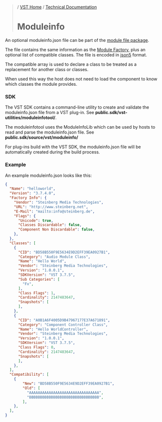 >/ [VST Home](../../) / [Technical Documentation](../Index.md)
>
># Moduleinfo

An optional moduleinfo.json file can be part of the [module file package](../Locations+Format/Plugin+Format.md).

The file contains the same information as the [Module Factory](Index.md#module-factory), plus an optional list of compatible classes.
The file is encoded in [json5](http://json5.org) format.

The compatible array is used to declare a class to be treated as a replacement for another class or classes.

When used this way the host does not need to load the component to know which classes the module provides.

### SDK

The VST SDK contains a command-line utility to create and validate the moduleinfo.json file from a VST plug-in.
See **public.sdk/vst-utilities/moduleinfotool/**.

The moduleinfotool uses the ModuleInfoLib which can be used by hosts to read and parse the moduleinfo.json file.
See **public.sdk/source/vst/moduleinfo/**
 
For plug-ins build with the VST SDK, the moduleinfo.json file will be automatically created during the build process.

### Example

An example moduleinfo.json looks like this:

```json
{
  "Name": "helloworld",
  "Version": "3.7.4.0",
  "Factory Info": {
    "Vendor": "Steinberg Media Technologies",
    "URL": "http://www.steinberg.net",
    "E-Mail": "mailto:info@steinberg.de",
    "Flags": {
      "Unicode": true,
      "Classes Discardable": false,
      "Component Non Discardable": false,
    },
  },
  "Classes": [
    {
      "CID": "BD58B550F9E5634E9D2EFF39EA0927B1",
      "Category": "Audio Module Class",
      "Name": "Hello World",
      "Vendor": "Steinberg Media Technologies",
      "Version": "1.0.0.1",
      "SDKVersion": "VST 3.7.5",
      "Sub Categories": [
        "Fx",
      ],
      "Class Flags": 1,
      "Cardinality": 2147483647,
      "Snapshots": [
      ],
    },
    {
      "CID": "A0B1A6F4005D9B47967177E37A671891",
      "Category": "Component Controller Class",
      "Name": "Hello WorldController",
      "Vendor": "Steinberg Media Technologies",
      "Version": "1.0.0.1",
      "SDKVersion": "VST 3.7.5",
      "Class Flags": 0,
      "Cardinality": 2147483647,
      "Snapshots": [
      ],
    },
  ],
  "Compatibility": [
    {
		"New": "BD58B550F9E5634E9D2EFF39EA0927B1",
		"Old": [
		  "AAAAAAAAAAAAAAAAAAAAAAAAAAAAAAAA",
		  "BBBBBBBBBBBBBBBBBBBBBBBBBBBBBBBB",
		],
	},
  ],
}
```

